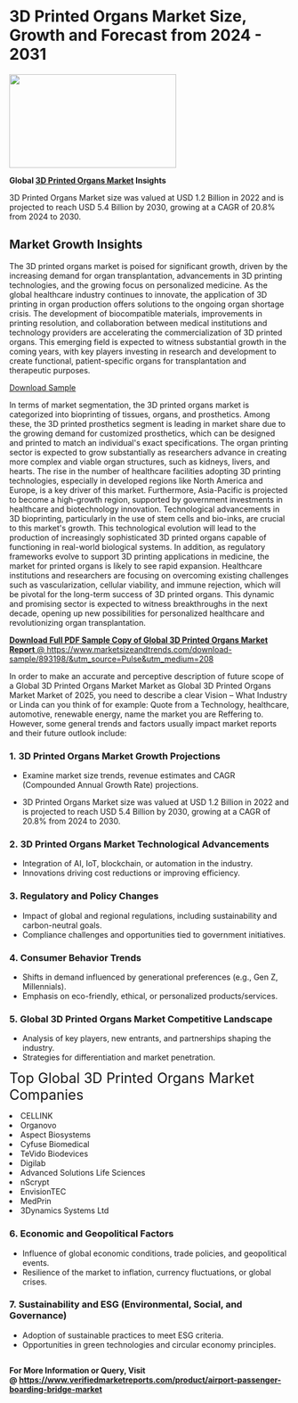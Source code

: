 <H1>3D Printed Organs Market Size, Growth and Forecast from 2024 - 2031</H1><img class="aligncenter size-medium wp-image-584254" src="https://thirdeyenews.in/wp-content/uploads/2024/09/Global-Market-Research-300x168.jpeg" alt="" width="300" height="168" /><p><strong>Global&nbsp;<a href="https://www.marketsizeandtrends.com/download-sample/893198/&amp;utm_source=Pulse&amp;utm_medium=208">3D Printed Organs Market</a> Insights</strong></p><p>3D Printed Organs Market size was valued at USD 1.2 Billion in 2022 and is projected to reach USD 5.4 Billion by 2030, growing at a CAGR of 20.8% from 2024 to 2030.</p><p><h2>Market Growth Insights</h2> <p>The 3D printed organs market is poised for significant growth, driven by the increasing demand for organ transplantation, advancements in 3D printing technologies, and the growing focus on personalized medicine. As the global healthcare industry continues to innovate, the application of 3D printing in organ production offers solutions to the ongoing organ shortage crisis. The development of biocompatible materials, improvements in printing resolution, and collaboration between medical institutions and technology providers are accelerating the commercialization of 3D printed organs. This emerging field is expected to witness substantial growth in the coming years, with key players investing in research and development to create functional, patient-specific organs for transplantation and therapeutic purposes.</p> <p><a href="sample_link_here">Download Sample</a></p> <p>In terms of market segmentation, the 3D printed organs market is categorized into bioprinting of tissues, organs, and prosthetics. Among these, the 3D printed prosthetics segment is leading in market share due to the growing demand for customized prosthetics, which can be designed and printed to match an individual's exact specifications. The organ printing sector is expected to grow substantially as researchers advance in creating more complex and viable organ structures, such as kidneys, livers, and hearts. The rise in the number of healthcare facilities adopting 3D printing technologies, especially in developed regions like North America and Europe, is a key driver of this market. Furthermore, Asia-Pacific is projected to become a high-growth region, supported by government investments in healthcare and biotechnology innovation. Technological advancements in 3D bioprinting, particularly in the use of stem cells and bio-inks, are crucial to this market's growth. This technological evolution will lead to the production of increasingly sophisticated 3D printed organs capable of functioning in real-world biological systems. In addition, as regulatory frameworks evolve to support 3D printing applications in medicine, the market for printed organs is likely to see rapid expansion. Healthcare institutions and researchers are focusing on overcoming existing challenges such as vascularization, cellular viability, and immune rejection, which will be pivotal for the long-term success of 3D printed organs. This dynamic and promising sector is expected to witness breakthroughs in the next decade, opening up new possibilities for personalized healthcare and revolutionizing organ transplantation. <p><a href="more_info_link_here"></p><p><span class=""><strong>Download Full PDF Sample Copy of Global 3D Printed Organs Market Report</strong> @ <a href="https://www.marketsizeandtrends.com/download-sample/893198/&amp;utm_source=Pulse&amp;utm_medium=208" target="_blank">https://www.marketsizeandtrends.com/download-sample/893198/&amp;utm_source=Pulse&amp;utm_medium=208</a></span></p><p>In order to make an accurate and perceptive description of future scope of a Global&nbsp;3D Printed Organs Market Market as Global&nbsp;3D Printed Organs Market Market of 2025, you need to describe a clear Vision &ndash; What Industry or Linda can you think of for example: Quote from a Technology, healthcare, automotive, renewable energy, name the market you are Reffering to. However, some general trends and factors usually impact market reports and their future outlook include:</p><h3>1.&nbsp;<strong>3D Printed Organs Market Growth Projections</strong></h3><ul><li>Examine market size trends, revenue estimates and CAGR (Compounded Annual Growth Rate) projections.</li><li><p>3D Printed Organs Market size was valued at USD 1.2 Billion in 2022 and is projected to reach USD 5.4 Billion by 2030, growing at a CAGR of 20.8% from 2024 to 2030.</p></li></ul><h3>2.&nbsp;<strong>3D Printed Organs Market Technological Advancements</strong></h3><ul><li>Integration of AI, IoT, blockchain, or automation in the industry.</li><li>Innovations driving cost reductions or improving efficiency.</li></ul><h3>3.&nbsp;<strong>Regulatory and Policy Changes</strong></h3><ul><li>Impact of global and regional regulations, including sustainability and carbon-neutral goals.</li><li>Compliance challenges and opportunities tied to government initiatives.</li></ul><h3>4.&nbsp;<strong>Consumer Behavior Trends</strong></h3><ul><li>Shifts in demand influenced by generational preferences (e.g., Gen Z, Millennials).</li><li>Emphasis on eco-friendly, ethical, or personalized products/services.</li></ul><h3>5.&nbsp;<strong>Global 3D Printed Organs Market Competitive Landscape</strong></h3><ul><li>Analysis of key players, new entrants, and partnerships shaping the industry.</li><li>Strategies for differentiation and market penetration.</li></ul><p data-pm-slice="1 1 []"><span style="color: inherit; font-family: inherit; font-size: 25px;">Top Global 3D Printed Organs Market Companies</span></p><div class="" data-test-id=""><p><li>CELLINK</li><li> Organovo</li><li> Aspect Biosystems</li><li> Cyfuse Biomedical</li><li> TeVido Biodevices</li><li> Digilab</li><li> Advanced Solutions Life Sciences</li><li> nScrypt</li><li> EnvisionTEC</li><li> MedPrin</li><li> 3Dynamics Systems Ltd</li></p></div><h3>6.&nbsp;<strong>Economic and Geopolitical Factors</strong></h3><ul><li>Influence of global economic conditions, trade policies, and geopolitical events.</li><li>Resilience of the market to inflation, currency fluctuations, or global crises.</li></ul><h3>7.&nbsp;<strong>Sustainability and ESG (Environmental, Social, and Governance)</strong></h3><ul><li>Adoption of sustainable practices to meet ESG criteria.</li><li>Opportunities in green technologies and circular economy principles.</li></ul><h2><strong style="font-size: 14px;">For More Information or Query, Visit @&nbsp;</strong><a style="background-color: #ffffff; font-size: 14px;" href="https://www.marketsizeandtrends.com/report/3d-printed-organs-market/" target="_blank">https://www.verifiedmarketreports.com/product/airport-passenger-boarding-bridge-market</a></h2>
